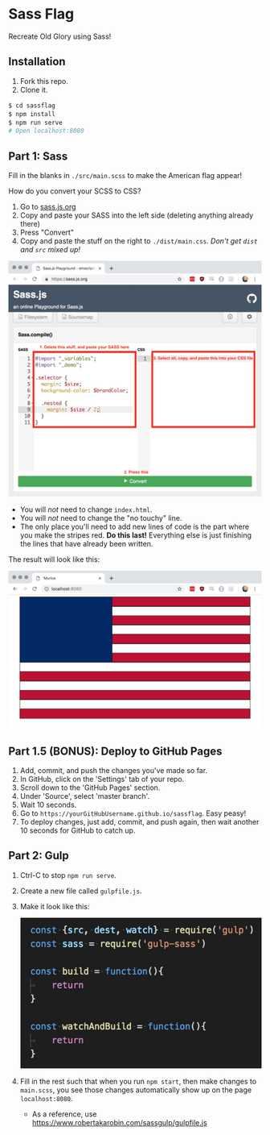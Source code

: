 # Sass Flag

Recreate Old Glory using Sass!

## Installation

1. Fork this repo.
2. Clone it.

```sh
$ cd sassflag
$ npm install
$ npm run serve
# Open localhost:8080
```

## Part 1: Sass

Fill in the blanks in `./src/main.scss` to make the American flag appear!

How do you convert your SCSS to CSS?
1. Go to [sass.js.org](https://sass.js.org/)
2. Copy and paste your SASS into the left side (deleting anything already there)
3. Press "Convert"
4. Copy and paste the stuff on the right to `./dist/main.css`. *Don't get `dist` and `src` mixed up!*

![Sass](./sass.jpg)

* You will *not* need to change `index.html`.
* You will *not* need to change the "no touchy" line.
* The only place you'll need to add new lines of code is the part where you make the stripes red. **Do this last!** Everything else is just finishing the lines that have already been written.

The result will look like this:

![Flag](./flag.jpg)

## Part 1.5 (BONUS): Deploy to GitHub Pages

1. Add, commit, and push the changes you've made so far.
2. In GitHub, click on the 'Settings' tab of your repo.
3. Scroll down to the 'GitHub Pages' section.
4. Under 'Source', select 'master branch'.
5. Wait 10 seconds.
6. Go to `https://yourGitHubUsername.github.io/sassflag`. Easy peasy!
7. To deploy changes, just add, commit, and push again, then wait another 10 seconds for GitHub to catch up.

## Part 2: Gulp

1. Ctrl-C to stop `npm run serve`.
2. Create a new file called `gulpfile.js`.
3. Make it look like this:

	![Gulp](./gulp.jpg)
4. Fill in the rest such that when you run `npm start`, then make changes to `main.scss`, you see those changes automatically show up on the page `localhost:8080`.
	* As a reference, use https://www.robertakarobin.com/sassgulp/gulpfile.js
